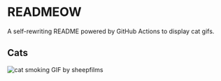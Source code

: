 # READMEOW

A self-rewriting README powered by GitHub Actions to display cat gifs.

## Cats

![cat smoking GIF by sheepfilms](https://media1.giphy.com/media/l0ExdMHUDKteztyfe/200.gif?cid=9acd02dajca06cvqfsmodowyvxrrr4f95wdftloukpx7cnq8&ep=v1_gifs_search&rid=200.gif&ct=g)
